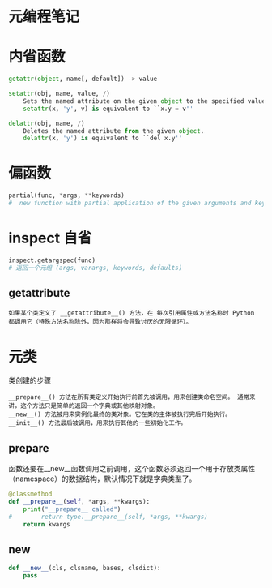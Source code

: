 # 元编程笔记

# 内省函数  
~~~python
getattr(object, name[, default]) -> value

setattr(obj, name, value, /)
    Sets the named attribute on the given object to the specified value.
    setattr(x, 'y', v) is equivalent to ``x.y = v''

delattr(obj, name, /)
    Deletes the named attribute from the given object.
    delattr(x, 'y') is equivalent to ``del x.y''
~~~

# 偏函数  
~~~python
partial(func, *args, **keywords)
#  new function with partial application of the given arguments and keywords.
~~~

# inspect 自省
~~~python
inspect.getargspec(func)
# 返回一个元组 (args, varargs, keywords, defaults)
~~~

## __getattribute__  

    如果某个类定义了 __getattribute__() 方法，在 每次引用属性或方法名称时 Python 都调用它（特殊方法名称除外，因为那样将会导致讨厌的无限循环）。


# **元类**  

类创建的步骤

    __prepare__() 方法在所有类定义开始执行前首先被调用，用来创建类命名空间。 通常来讲，这个方法只是简单的返回一个字典或其他映射对象。
    __new__() 方法被用来实例化最终的类对象。它在类的主体被执行完后开始执行。
    __init__() 方法最后被调用，用来执行其他的一些初始化工作。


## __prepare__  
函数还要在__new__函数调用之前调用，这个函数必须返回一个用于存放类属性（namespace）的数据结构，默认情况下就是字典类型了。
~~~python  
@classmethod  
def __prepare__(self, *args, **kwargs):  
    print("__prepare__ called")  
#        return type.__prepare__(self, *args, **kwargs)  
    return kwargs  
~~~

##  __new__  
~~~python
def __new__(cls, clsname, bases, clsdict):
    pass
~~~
